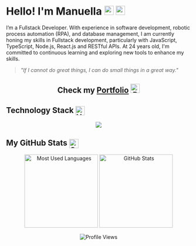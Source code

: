 # Hello! I'm Manuella <img src="https://raw.githubusercontent.com/Tarikul-Islam-Anik/Animated-Fluent-Emojis/master/Emojis/Smilies/Cowboy%20Hat%20Face.png" alt="Cowboy Hat Face" width="25" height="25" /> <img src="https://raw.githubusercontent.com/Tarikul-Islam-Anik/Animated-Fluent-Emojis/master/Emojis/Hand%20gestures/Hand%20with%20Fingers%20Splayed%20Light%20Skin%20Tone.png" alt="Hand with Fingers Splayed Light Skin Tone" width="25" height="25" />

I’m a Fullstack Developer. With experience in software development, robotic process automation (RPA), and database management, I am currently honing my skills in Fullstack development, particularly with JavaScript, TypeScript, Node.js, React.js and RESTful APIs. At 24 years old, I'm committed to continuous learning and exploring new tools to enhance my skills.

> *"If I cannot do great things, I can do small things in a great way."*

<h2 align="center"> Check my <a href="https://manuggetts.github.io/" target="_blank">Portfolio</a> <img src="https://raw.githubusercontent.com/Tarikul-Islam-Anik/Animated-Fluent-Emojis/master/Emojis/Smilies/Purple%20Heart.png" alt="Purple Heart" width="25" height="25" /> </h2>

## Technology Stack <img src="https://raw.githubusercontent.com/Tarikul-Islam-Anik/Animated-Fluent-Emojis/master/Emojis/Objects/Hammer%20and%20Wrench.png" alt="Hammer and Wrench" width="25" height="25" align="center"/>
<div align=center>
<img src="https://skillicons.dev/icons?i=js,html,css,ts,nodejs,express,mysql,bootstrap,py,git,postman&theme=dark" />
</div>

## My GitHub Stats <img src="https://raw.githubusercontent.com/Tarikul-Islam-Anik/Animated-Fluent-Emojis/master/Emojis/Objects/Chart%20Increasing.png" alt="Chart Increasing" width="25" height="25" align="center"/>

<div align=center>
<img height="200" src="https://github-readme-stats.vercel.app/api/top-langs/?username=manuggetts&langs_count=9&layout=compact&bg_color=30,000000,8511fa&title_color=ffffff&text_color=ffffff" alt="Most Used Languages">
<img height="200" src="https://github-readme-stats.vercel.app/api?username=manuggetts&show_icons=true&theme=vision-friendly-dark&bg_color=30,000000,8511fa&title_color=ffffff&text_color=ffffff&icon_color=F5FF00" alt="GitHub Stats">
</div>

<p align="center">
  <img src="https://komarev.com/ghpvc/?username=manuggetts&color=8511fa" alt="Profile Views">
</p>
